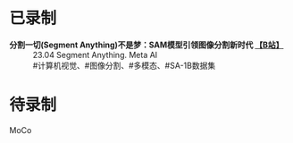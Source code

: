 # 已录制
**分割一切(Segment Anything)不是梦：SAM模型引领图像分割新时代 [【B站】](https://www.bilibili.com/video/BV1Lh4y1X7bS/)<br />**
&emsp;&emsp;&emsp;23.04 Segment Anything.  Meta AI<br />
&emsp;&emsp;&emsp;#计算机视觉、#图像分割、#多模态、#SA-1B数据集



# 待录制
MoCo

